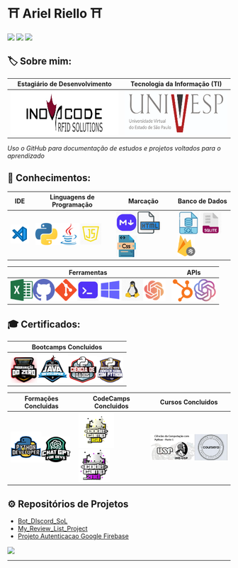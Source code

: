 
# ⛩️ Ariel Riello ⛩️ 

[<img src="https://img.shields.io/badge/LinkedIn-0077B5?style=for-the-badge&logo=linkedin&logoColor=white">](https://www.linkedin.com/in/ariel-gustavo-frutuoso-riello-962217266/)
[<img src="https://hermes.digitalinnovation.one/assets/diome/logo-full.svg" width="70">](https://web.dio.me/users/riello_programmer?tab=skills)
<a href="mailto:riello.programmer@gmail.com">
  <img src="https://img.shields.io/badge/Gmail-D14836?style=for-the-badge&logo=gmail&logoColor=white"/>
</a>

## 🏷️ Sobre mim:

|Estagiário de Desenvolvimento|Tecnologia da Informação (TI)|
|--|--|
|[<img src="img\inova_logo.jpeg" width="300" height="100">](https://www.inovacoderfid.com)|[<img src="img\univesp.png" width="300" height="100">](https://univesp.br/cursos/bacharel-em-tecnologia-da-informacao)|

*Uso o GitHub para documentação de estudos e projetos voltados para o aprendizado*

## 🧠 Conhecimentos:

|IDE|Linguagens de Programação|Marcação|Banco de Dados|
|--|--|--|--|
|[<img src="img\vsc.png" width="50" title="VS Code">](https://code.visualstudio.com)|[<img src="img\py.png" width="50" title="Python">](https://www.python.org)[<img src="img\java.png" width="50" title="Java">](https://www.java.com/pt-BR/)[<img src="img\js.png" width="50" title="Java Script">](https://www.javascript.com)|[<img src="img\md.png" width="50" title="Markdown">](https://www.markdownguide.org)[<img src="img\html.png" width="50" title="HTML">](https://html.com)[<img src="img\css.png" width="50" title="CSS">](https://www.css3.com)|[<img src="img\sql.png" width="50" title="SQL">](https://www.oracle.com/br/database/technologies/appdev/sql.html)[<img src="img\sqlite.png" width="50" title="SQLite">](https://www.sqlite.org/index.html)[<img src="img\firestore.png" width="40" title="FireStore">](https://firebase.google.com/products/firestore?hl=pt-br)|

|Ferramentas|APIs|
|--|--|
|[<img src="img/excel.png" width="50" title="Excel">](https://www.microsoft.com/pt-br/microsoft-365/p/excel/CFQ7TTC0HR4R)[<img src="img/github.png" width="50" title="GitHub">]()[<img src="img/git.png" width="50" title="Git">](https://git-scm.com)[<img src="img/cmd.png" width="50" title="CMD">](https://learn.microsoft.com/pt-br/windows-server/administration/windows-commands/cmd)[<img src="img/win.png" width="50" title="Windows">](https://learn.microsoft.com/pt-br/)[<img src="img/linux.png" width="50" title="Linux">](https://www.linux.org)[<img src="img\chatgpt.png" width="50" title="ChatGPT">](https://openai.com/chatgpt)|[<img src="img/hubspot.png" width="50" title="HubSpot">](https://www.hubspot.com)[<img src="img\openai.png" width="50" title="OpenAI">](https://openai.com/blog/openai-api)|

## 🎓 Certificados:

|Bootcamps Concluidos|
|--|
|[<img src="img\bifpdz.png" width="60">](https://www.dio.me/certificate/A68A2AAE/share)[<img src="img\bcjavabp.png" width="70">](https://www.dio.me/certificate/4233EB4D/share)[<img src="img\cddpybs.png" width="65">](https://www.dio.me/certificate/92565078/share)[<img src="img\bcifpcd.png" width="60">](https://www.dio.me/certificate/B8661910/share)|

|Formações Concluidas|CodeCamps Concluidos|Cursos Concluidos|
|--|--|--|
|[<img src="img/fpydev.png" width="70">](https://www.dio.me/certificate/BACD5E5F/share)[<img src="img/fgpt.png" width="65">](https://www.dio.me/certificate/DC23F65D/share)|[<img src="img/codecamp1.png" width="80">](https://www.dio.me/certificate/D7B1982C/share)[<img src="img/codecamp2.png" width="70">](https://www.dio.me/certificate/AC2DBFF4/share)|[<img src="img\python_pt1.png" width="200">](https://coursera.org/share/9fee9c3633a1b0899e7343501e989d8c)|

## ⚙️ Repositórios de Projetos

* [Bot_DIscord_SoL](https://github.com/ArielRiello/Discord_Bot_SoL)
* [My_Review_List_Project](https://github.com/ArielRiello/My_Review_List_Project)
* [Projeto Autenticacao Google Firebase](https://github.com/ArielRiello/Projeto-Autenticacao-Google-Firebase)

<a href=""> <img align="center" src="https://github-readme-stats-sigma-five.vercel.app/api/top-langs/?username=ArielRiello&theme=dark&line_height=40&hide=css&layout=compact"/> </a>

---